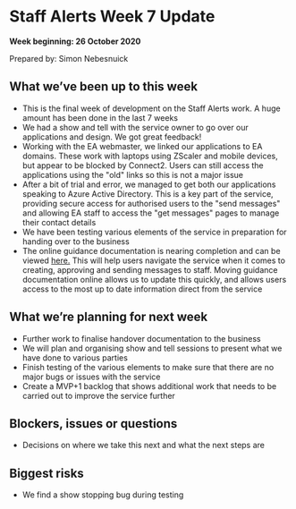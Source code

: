 # Staff Alerts Week 7 Update
**Week beginning: 26 October 2020** 

Prepared by: Simon Nebesnuick

## What we’ve been up to​ this week​

* This is the final week of development on the Staff Alerts work. A huge amount has been done in the last 7 weeks
* We had a show and tell with the service owner to go over our applications and design. We got great feedback!
* Working with the EA webmaster, we linked our applications to EA domains. These work with laptops using ZScaler and mobile devices, but appear to be blocked by Connect2. Users can still access the applications using the "old" links so this is not a major issue
* After a bit of trial and error, we managed to get both our applications speaking to Azure Active Directory. This is a key part of the service, providing secure access for authorised users to the "send messages" and allowing EA staff to access the "get messages" pages to manage their contact details
* We have been testing various elements of the service in preparation for handing over to the business
* The online guidance documentation is nearing completion and can be viewed [here.](https://staff-alerts-docs-production.london.cloudapps.digital/#introduction) This will help users navigate the service when it comes to creating, approving and sending messages to staff. Moving guidance documentation online allows us to update this quickly, and allows users access to the most up to date information direct from the service

## What we’re planning for ​next week

* Further work to finalise handover documentation to the business
* We will plan and organising show and tell sessions to present what we have done to various parties
* Finish testing of the various elements to make sure that there are no major bugs or issues with the service
* Create a MVP+1 backlog that shows additional work that needs to be carried out to improve the service further

## Blockers, issues or questions

* Decisions on where we take this next and what the next steps are

## Biggest risks

* We find a show stopping bug during testing

